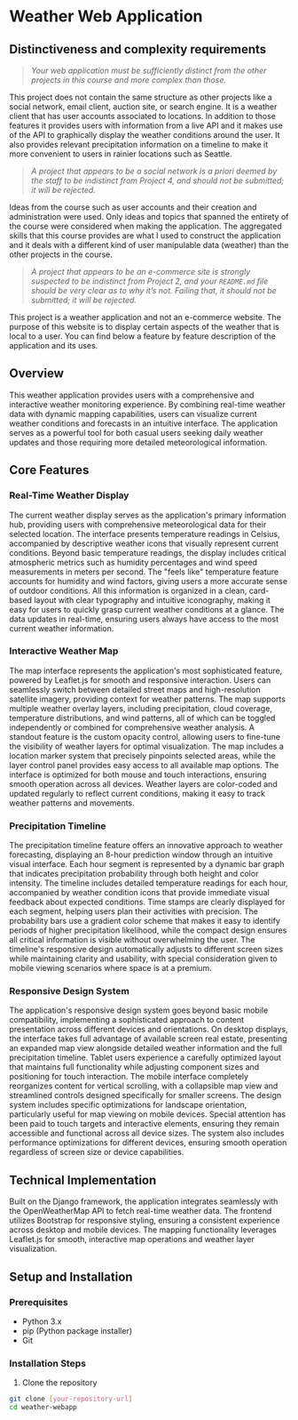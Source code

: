 # Weather Web Application

## Distinctiveness and complexity requirements

> *Your web application must be sufficiently distinct from the other projects in this course and more complex than those.*

This project does not contain the same structure as other projects like a social network, email client, auction site, or search engine. It is a weather client that has user accounts associated to locations. In addition to those features it provides users with information from a live API and it makes use of the API to graphically display the weather conditions around the user. It also provides relevant precipitation information on a timeline to make it more convenient to users in rainier locations such as Seattle.

> *A project that appears to be a social network is a priori deemed by the staff to be indistinct from Project 4, and should not be submitted; it will be rejected.*

Ideas from the course such as user accounts and their creation and administration were used. Only ideas and topics that spanned the entirety of the course were considered when making the application. The aggregated skills that this course provides are what I used to construct the application and it deals with a different kind of user manipulable data (weather) than the other projects in the course.

> *A project that appears to be an e-commerce site is strongly suspected to be indistinct from Project 2, and your `README.md` file should be very clear as to why it’s not. Failing that, it should not be submitted; it will be rejected.*

This project is a weather application and not an e-commerce website. The purpose of this website is to display certain aspects of the weather that is local to a user. You can find below a feature by feature description of the application and its uses.

## Overview

This weather application provides users with a comprehensive and interactive weather monitoring experience. By combining real-time weather data with dynamic mapping capabilities, users can visualize current weather conditions and forecasts in an intuitive interface. The application serves as a powerful tool for both casual users seeking daily weather updates and those requiring more detailed meteorological information.

## Core Features

### Real-Time Weather Display
The current weather display serves as the application's primary information hub, providing users with comprehensive meteorological data for their selected location. The interface presents temperature readings in Celsius, accompanied by descriptive weather icons that visually represent current conditions. Beyond basic temperature readings, the display includes critical atmospheric metrics such as humidity percentages and wind speed measurements in meters per second. The "feels like" temperature feature accounts for humidity and wind factors, giving users a more accurate sense of outdoor conditions. All this information is organized in a clean, card-based layout with clear typography and intuitive iconography, making it easy for users to quickly grasp current weather conditions at a glance. The data updates in real-time, ensuring users always have access to the most current weather information.

### Interactive Weather Map
The map interface represents the application's most sophisticated feature, powered by Leaflet.js for smooth and responsive interaction. Users can seamlessly switch between detailed street maps and high-resolution satellite imagery, providing context for weather patterns. The map supports multiple weather overlay layers, including precipitation, cloud coverage, temperature distributions, and wind patterns, all of which can be toggled independently or combined for comprehensive weather analysis. A standout feature is the custom opacity control, allowing users to fine-tune the visibility of weather layers for optimal visualization. The map includes a location marker system that precisely pinpoints selected areas, while the layer control panel provides easy access to all available map options. The interface is optimized for both mouse and touch interactions, ensuring smooth operation across all devices. Weather layers are color-coded and updated regularly to reflect current conditions, making it easy to track weather patterns and movements.

### Precipitation Timeline
The precipitation timeline feature offers an innovative approach to weather forecasting, displaying an 8-hour prediction window through an intuitive visual interface. Each hour segment is represented by a dynamic bar graph that indicates precipitation probability through both height and color intensity. The timeline includes detailed temperature readings for each hour, accompanied by weather condition icons that provide immediate visual feedback about expected conditions. Time stamps are clearly displayed for each segment, helping users plan their activities with precision. The probability bars use a gradient color scheme that makes it easy to identify periods of higher precipitation likelihood, while the compact design ensures all critical information is visible without overwhelming the user. The timeline's responsive design automatically adjusts to different screen sizes while maintaining clarity and usability, with special consideration given to mobile viewing scenarios where space is at a premium.

### Responsive Design System
The application's responsive design system goes beyond basic mobile compatibility, implementing a sophisticated approach to content presentation across different devices and orientations. On desktop displays, the interface takes full advantage of available screen real estate, presenting an expanded map view alongside detailed weather information and the full precipitation timeline. Tablet users experience a carefully optimized layout that maintains full functionality while adjusting component sizes and positioning for touch interaction. The mobile interface completely reorganizes content for vertical scrolling, with a collapsible map view and streamlined controls designed specifically for smaller screens. The design system includes specific optimizations for landscape orientation, particularly useful for map viewing on mobile devices. Special attention has been paid to touch targets and interactive elements, ensuring they remain accessible and functional across all device sizes. The system also includes performance optimizations for different devices, ensuring smooth operation regardless of screen size or device capabilities.

## Technical Implementation

Built on the Django framework, the application integrates seamlessly with the OpenWeatherMap API to fetch real-time weather data. The frontend utilizes Bootstrap for responsive styling, ensuring a consistent experience across desktop and mobile devices. The mapping functionality leverages Leaflet.js for smooth, interactive map operations and weather layer visualization.

## Setup and Installation

### Prerequisites
- Python 3.x
- pip (Python package installer)
- Git

### Installation Steps

1. Clone the repository
```bash
git clone [your-repository-url]
cd weather-webapp
